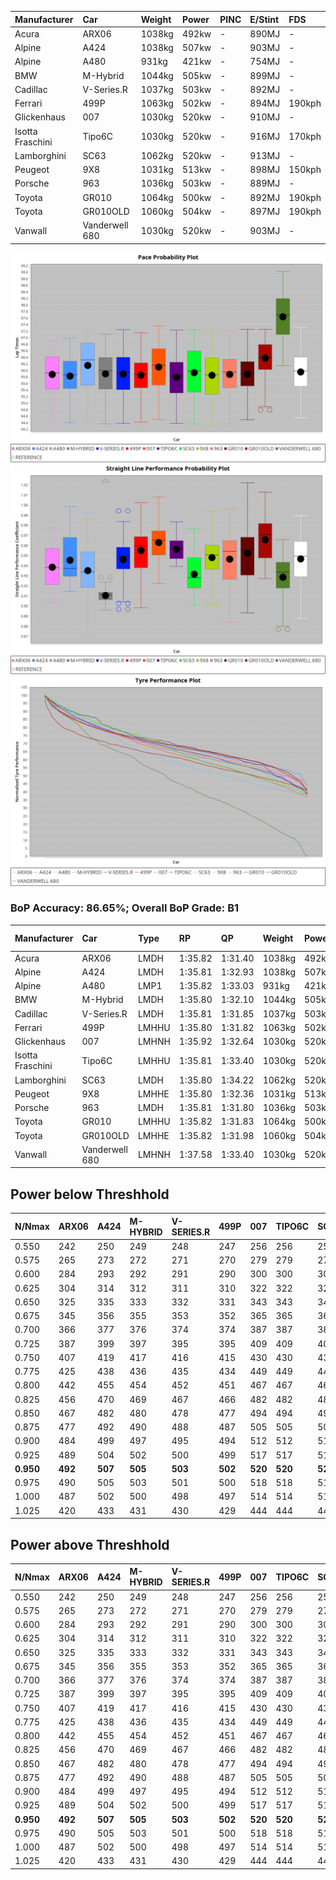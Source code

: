 | Manufacturer     | Car            | Weight | Power | PINC    | E/Stint | FDS     |
|:-|:-|:-|:-|:-|:-|:-|
| Acura            | ARX06          | 1038kg | 492kw |    -    | 890MJ   |    -    |
| Alpine           | A424           | 1038kg | 507kw |    -    | 903MJ   |    -    |
| Alpine           | A480           | 931kg  | 421kw |    -    | 754MJ   |    -    |
| BMW              | M-Hybrid       | 1044kg | 505kw |    -    | 899MJ   |    -    |
| Cadillac         | V-Series.R     | 1037kg | 503kw |    -    | 892MJ   |    -    |
| Ferrari          | 499P           | 1063kg | 502kw |    -    | 894MJ   | 190kph  |
| Glickenhaus      | 007            | 1030kg | 520kw |    -    | 910MJ   |    -    |
| Isotta Fraschini | Tipo6C         | 1030kg | 520kw |    -    | 916MJ   | 170kph  |
| Lamborghini      | SC63           | 1062kg | 520kw |    -    | 913MJ   |    -    |
| Peugeot          | 9X8            | 1031kg | 513kw |    -    | 898MJ   | 150kph  |
| Porsche          | 963            | 1036kg | 503kw |    -    | 889MJ   |    -    |
| Toyota           | GR010          | 1064kg | 500kw |    -    | 892MJ   | 190kph  |
| Toyota           | GR010OLD       | 1060kg | 504kw |    -    | 897MJ   | 190kph  |
| Vanwall          | Vanderwell 680 | 1030kg | 520kw |    -    | 903MJ   |    -    |

![PACECHART](./IMG/AUTO.png)
![STRAIGHTLINEPERFORMANCECHART](./IMG/AUTO_sp.png)
![TYREPERFORMANCECHART](./IMG/AUTO_tw.png)

### BoP Accuracy: 86.65%; Overall BoP Grade: B1
| Manufacturer     | Car            | Type  | RP      | QP      | Weight | Power¹ | Threshhold | PINC    | Power² | E/Stint | AVG Vmax  | FDS     | RDLC | L/Stint | BOP-Grade | Model Accuracy | Model Points | Match%  |
|:-|:-|:-|:-|:-|:-|:-|:-|:-|:-|:-|:-|:-|:-|:-|:-|:-|:-|:-|
| Acura            | ARX06          | LMDH  | 1:35.82 | 1:31.40 | 1038kg | 492kw  | 0.0kph     |    -    | 492kw  |  890MJ  | 290.18kph |    -    | 1.02 | 37      | -B1       | 100.00%        | 995          | 85.59%  |
| Alpine           | A424           | LMDH  | 1:35.81 | 1:32.93 | 1038kg | 507kw  | 0.0kph     |    -    | 507kw  |  903MJ  | 292.84kph |    -    | 1.02 | 37      | +C2       | 100.00%        | 642          | 72.81%  |
| Alpine           | A480           | LMP1  | 1:35.82 | 1:33.03 |  931kg | 421kw  | 0.0kph     |    -    | 421kw  |  754MJ  | 288.95kph |    -    | 0.99 | 34      | ~A1       | 60.26%         | 849          | 100.00% |
| BMW              | M-Hybrid       | LMDH  | 1:35.80 | 1:32.10 | 1044kg | 505kw  | 0.0kph     |    -    | 505kw  |  899MJ  | 287.94kph |    -    | 1.02 | 37      | -A2       | 100.00%        | 1714         | 90.98%  |
| Cadillac         | V-Series.R     | LMDH  | 1:35.81 | 1:31.85 | 1037kg | 503kw  | 0.0kph     |    -    | 503kw  |  892MJ  | 292.13kph |    -    | 1.02 | 37      | ~A1       | 98.95%         | 2271         | 95.09%  |
| Ferrari          | 499P           | LMHHU | 1:35.80 | 1:31.82 | 1063kg | 502kw  | 0.0kph     |    -    | 502kw  |  894MJ  | 292.53kph | 190kph  | 1.03 | 37      | -A2       | 99.93%         | 2718         | 92.18%  |
| Glickenhaus      | 007            | LMHNH | 1:35.92 | 1:32.64 | 1030kg | 520kw  | 0.0kph     |    -    | 520kw  |  910MJ  | 297.34kph |    -    | 0.96 | 37      | ~A1       | 96.34%         | 1634         | 100.00% |
| Isotta Fraschini | Tipo6C         | LMHHU | 1:35.81 | 1:33.40 | 1030kg | 520kw  | 0.0kph     |    -    | 520kw  |  916MJ  | 296.28kph | 170kph  | 1.07 | 37      | +C1       | 92.36%         | 133          | 76.68%  |
| Lamborghini      | SC63           | LMDH  | 1:35.80 | 1:34.22 | 1062kg | 520kw  | 0.0kph     |    -    | 520kw  |  913MJ  | 290.81kph |    -    | 1.03 | 37      | ~A1       | 96.54%         | 418          | 96.01%  |
| Peugeot          | 9X8            | LMHHE | 1:35.80 | 1:32.36 | 1031kg | 513kw  | 0.0kph     |    -    | 513kw  |  898MJ  | 293.46kph | 150kph  | 1.03 | 37      | ~A1       | 88.68%         | 2617         | 99.95%  |
| Porsche          | 963            | LMDH  | 1:35.81 | 1:31.80 | 1036kg | 503kw  | 0.0kph     |    -    | 503kw  |  889MJ  | 292.69kph |    -    | 1.02 | 37      | -A2       | 99.98%         | 6168         | 93.73%  |
| Toyota           | GR010          | LMHHU | 1:35.82 | 1:31.83 | 1064kg | 500kw  | 0.0kph     |    -    | 500kw  |  892MJ  | 291.87kph | 190kph  | 1.02 | 37      | ~A1       | 98.53%         | 3557         | 95.82%  |
| Toyota           | GR010OLD       | LMHHE | 1:35.82 | 1:31.98 | 1060kg | 504kw  | 0.0kph     |    -    | 504kw  |  897MJ  | 294.53kph | 190kph  | 1.02 | 37      | ~A1       | 92.01%         | 1427         | 99.19%  |
| Vanwall          | Vanderwell 680 | LMHNH | 1:37.58 | 1:33.40 | 1030kg | 520kw  | 0.0kph     |    -    | 520kw  |  903MJ  | 291.24kph |    -    | 1.01 | 37      | +Ω1       | 94.62%         | 633          | 15.01%  |

## Power below Threshhold
| N/Nmax    | ARX06   | A424    | M-HYBRID | V-SERIES.R | 499P    | 007     | TIPO6C  | SC63    | 9X8     | 963     | GR010   | GR010OLD | VANDERWELL 680 | ​     | RPM      | A480    |
|:-|:-|:-|:-|:-|:-|:-|:-|:-|:-|:-|:-|:-|:-|:-|:-|:-|
|  0.550    |  242    |  250    |  249     |  248       |  247    |  256    |  256    |  256    |  253    |  248    |  246    |  248     |  256           |  ​    |   --     |   -     |
|  0.575    |  265    |  273    |  272     |  271       |  270    |  279    |  279    |  279    |  276    |  271    |  269    |  271     |  279           |  ​    |   --     |   -     |
|  0.600    |  284    |  293    |  292     |  291       |  290    |  300    |  300    |  300    |  296    |  291    |  289    |  291     |  300           |  ​    |   --     |   -     |
|  0.625    |  304    |  314    |  312     |  311       |  310    |  322    |  322    |  322    |  317    |  311    |  309    |  312     |  322           |  ​    |   --     |   -     |
|  0.650    |  325    |  335    |  333     |  332       |  331    |  343    |  343    |  343    |  338    |  332    |  330    |  333     |  343           |  ​    |   --     |   -     |
|  0.675    |  345    |  356    |  355     |  353       |  352    |  365    |  365    |  365    |  360    |  353    |  351    |  354     |  365           |  ​    |   --     |   -     |
|  0.700    |  366    |  377    |  376     |  374       |  374    |  387    |  387    |  387    |  382    |  374    |  372    |  375     |  387           |  ​    |   --     |   -     |
|  0.725    |  387    |  399    |  397     |  395       |  395    |  409    |  409    |  409    |  403    |  395    |  393    |  396     |  409           |  ​    |   --     |   -     |
|  0.750    |  407    |  419    |  417     |  416       |  415    |  430    |  430    |  430    |  424    |  416    |  413    |  416     |  430           |  ​    |   --     |   -     |
|  0.775    |  425    |  438    |  436     |  435       |  434    |  449    |  449    |  449    |  443    |  435    |  432    |  435     |  449           |  ​    |  5000    |  247    |
|  0.800    |  442    |  455    |  454     |  452       |  451    |  467    |  467    |  467    |  461    |  452    |  449    |  453     |  467           |  ​    |  5500    |  292    |
|  0.825    |  456    |  470    |  469     |  467       |  466    |  482    |  482    |  482    |  476    |  467    |  464    |  468     |  482           |  ​    |  6000    |  326    |
|  0.850    |  467    |  482    |  480     |  478       |  477    |  494    |  494    |  494    |  487    |  478    |  475    |  479     |  494           |  ​    |  6500    |  368    |
|  0.875    |  477    |  492    |  490     |  488       |  487    |  505    |  505    |  505    |  498    |  488    |  485    |  489     |  505           |  ​    |  7000    |  411    |
|  0.900    |  484    |  499    |  497     |  495       |  494    |  512    |  512    |  512    |  505    |  495    |  492    |  496     |  512           |  ​    |  7500    |  422    |
|  0.925    |  489    |  504    |  502     |  500       |  499    |  517    |  517    |  517    |  510    |  500    |  497    |  501     |  517           |  ​    |  8000    |  418    |
| **0.950** | **492** | **507** | **505**  | **503**    | **502** | **520** | **520** | **520** | **513** | **503** | **500** | **504**  | **520**        | **​** | **8500** | **421** |
|  0.975    |  490    |  505    |  503     |  501       |  500    |  518    |  518    |  518    |  511    |  501    |  498    |  502     |  518           |  ​    |  9000    |  211    |
|  1.000    |  487    |  502    |  500     |  498       |  497    |  514    |  514    |  514    |  507    |  498    |  495    |  499     |  514           |  ​    |   --     |   -     |
|  1.025    |  420    |  433    |  431     |  430       |  429    |  444    |  444    |  444    |  438    |  430    |  427    |  430     |  444           |  ​    |   --     |   -     |

## Power above Threshhold
| N/Nmax    | ARX06   | A424    | M-HYBRID | V-SERIES.R | 499P    | 007     | TIPO6C  | SC63    | 9X8     | 963     | GR010   | GR010OLD | VANDERWELL 680 | ​     | RPM      | A480    |
|:-|:-|:-|:-|:-|:-|:-|:-|:-|:-|:-|:-|:-|:-|:-|:-|:-|
|  0.550    |  242    |  250    |  249     |  248       |  247    |  256    |  256    |  256    |  253    |  248    |  246    |  248     |  256           |  ​    |   --     |   -     |
|  0.575    |  265    |  273    |  272     |  271       |  270    |  279    |  279    |  279    |  276    |  271    |  269    |  271     |  279           |  ​    |   --     |   -     |
|  0.600    |  284    |  293    |  292     |  291       |  290    |  300    |  300    |  300    |  296    |  291    |  289    |  291     |  300           |  ​    |   --     |   -     |
|  0.625    |  304    |  314    |  312     |  311       |  310    |  322    |  322    |  322    |  317    |  311    |  309    |  312     |  322           |  ​    |   --     |   -     |
|  0.650    |  325    |  335    |  333     |  332       |  331    |  343    |  343    |  343    |  338    |  332    |  330    |  333     |  343           |  ​    |   --     |   -     |
|  0.675    |  345    |  356    |  355     |  353       |  352    |  365    |  365    |  365    |  360    |  353    |  351    |  354     |  365           |  ​    |   --     |   -     |
|  0.700    |  366    |  377    |  376     |  374       |  374    |  387    |  387    |  387    |  382    |  374    |  372    |  375     |  387           |  ​    |   --     |   -     |
|  0.725    |  387    |  399    |  397     |  395       |  395    |  409    |  409    |  409    |  403    |  395    |  393    |  396     |  409           |  ​    |   --     |   -     |
|  0.750    |  407    |  419    |  417     |  416       |  415    |  430    |  430    |  430    |  424    |  416    |  413    |  416     |  430           |  ​    |   --     |   -     |
|  0.775    |  425    |  438    |  436     |  435       |  434    |  449    |  449    |  449    |  443    |  435    |  432    |  435     |  449           |  ​    |  5000    |  247    |
|  0.800    |  442    |  455    |  454     |  452       |  451    |  467    |  467    |  467    |  461    |  452    |  449    |  453     |  467           |  ​    |  5500    |  292    |
|  0.825    |  456    |  470    |  469     |  467       |  466    |  482    |  482    |  482    |  476    |  467    |  464    |  468     |  482           |  ​    |  6000    |  326    |
|  0.850    |  467    |  482    |  480     |  478       |  477    |  494    |  494    |  494    |  487    |  478    |  475    |  479     |  494           |  ​    |  6500    |  368    |
|  0.875    |  477    |  492    |  490     |  488       |  487    |  505    |  505    |  505    |  498    |  488    |  485    |  489     |  505           |  ​    |  7000    |  411    |
|  0.900    |  484    |  499    |  497     |  495       |  494    |  512    |  512    |  512    |  505    |  495    |  492    |  496     |  512           |  ​    |  7500    |  422    |
|  0.925    |  489    |  504    |  502     |  500       |  499    |  517    |  517    |  517    |  510    |  500    |  497    |  501     |  517           |  ​    |  8000    |  418    |
| **0.950** | **492** | **507** | **505**  | **503**    | **502** | **520** | **520** | **520** | **513** | **503** | **500** | **504**  | **520**        | **​** | **8500** | **421** |
|  0.975    |  490    |  505    |  503     |  501       |  500    |  518    |  518    |  518    |  511    |  501    |  498    |  502     |  518           |  ​    |  9000    |  211    |
|  1.000    |  487    |  502    |  500     |  498       |  497    |  514    |  514    |  514    |  507    |  498    |  495    |  499     |  514           |  ​    |   --     |   -     |
|  1.025    |  420    |  433    |  431     |  430       |  429    |  444    |  444    |  444    |  438    |  430    |  427    |  430     |  444           |  ​    |   --     |   -     |
